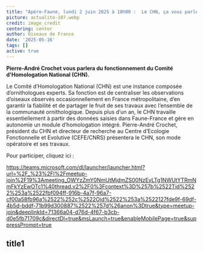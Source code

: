```yaml
---
title: "Apéro-Faune, lundi 2 juin 2025 à 18h00 :  Le CHN, ça vous parle ?"
picture: actualite-107.webp
credit: image_credit
centering: center
author: Oiseaux de France
date: '2025-05-16'
tags: []
active: true
---
```


**Pierre-André Crochet vous parlera du fonctionnement du Comité d'Homologation National (CHN).**

Le Comité d’Homologation National (CHN) est une instance composée d’ornithologues experts. Sa fonction est de centraliser les observations d’oiseaux observés occasionnellement en France métropolitaine, d’en garantir la fiabilité et de partager le fruit de ses travaux avec l’ensemble de la communauté ornithologique.
Depuis plus d’un an, le CHN travaille essentiellement à partir des données saisies dans Faune-France et gère en autonomie un module d’homologation intégré.
Pierre-André Crochet, président du CHN et directeur de recherche au Centre d’Ecologie Fonctionnelle et Evolutive (CEFE/CNRS) présentera le CHN, son mode opératoire et ses travaux.

Pour participer, cliquez ici :

https://teams.microsoft.com/dl/launcher/launcher.html?url=%2F_%23%2Fl%2Fmeetup-join%2F19%3Ameeting_OWYzZmY0NmUtMjdmZS00NzEyLTg1NWUtYTRmNmFkYzEwOTc1%40thread.v2%2F0%3Fcontext%3D%257b%2522Tid%2522%253a%2522fbf094ff-916b-4a7f-96a7-cf00a58fb96a%2522%252c%2522Oid%2522%253a%2522127fde9f-69df-4b5d-bddf-71b99d300887%2522%257d%26anon%3Dtrue&type=meetup-join&deeplinkId=71366a04-d76d-4f67-b3cb-d0e5fb71709c&directDl=true&msLaunch=true&enableMobilePage=true&suppressPrompt=true
## title1

